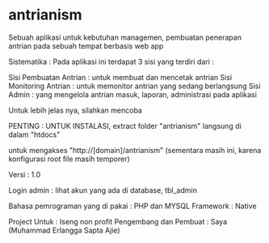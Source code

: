 # antrianism
Sebuah aplikasi untuk kebutuhan managemen, pembuatan penerapan antrian pada sebuah tempat berbasis web app

Sistematika : 
Pada aplikasi ini terdapat 3 sisi yang terdiri dari : 

Sisi Pembuatan Antrian : untuk membuat dan mencetak antrian
Sisi Monitoring Antrian : untuk memonitor antrian yang sedang berlangsung
Sisi Admin : yang mengelola antrian masuk, laporan, administrasi pada aplikasi


Untuk lebih jelas nya, silahkan mencoba

PENTING : UNTUK INSTALASI, extract folder "antrianism" langsung di dalam "htdocs"

untuk mengakses "http://[domain]/antrianism" (sementara masih ini, karena konfigurasi root file masih temporer)

Versi : 1.0

Login admin : lihat akun yang ada di database, tbl_admin


Bahasa pemrograman yang di pakai : PHP dan MYSQL Framework : Native

Project Untuk : Iseng non profit Pengembang dan Pembuat : Saya (Muhammad Erlangga Sapta Ajie)




